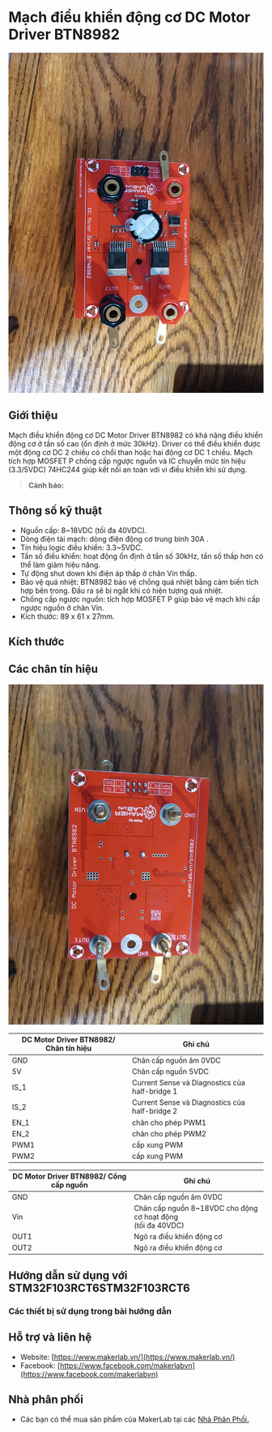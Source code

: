 # Mạch điều khiển động cơ DC Motor Driver BTN8982

![](/image/BTN8982_front.jpg)

## Giới thiệu

Mạch điều khiển động cơ DC Motor Driver BTN8982 có khả năng điều khiển động cơ ở tần số cao (ổn định ở mức 30kHz). Driver có thể điều khiển được một động cơ DC 2 chiều có chổi than hoặc hai động cơ DC 1 chiều. Mạch tích hợp MOSFET P chống cấp ngược nguồn và IC chuyển mức tín hiệu (3.3/5VDC) 74HC244 giúp kết nối an toàn với vi điều khiển khi sử dụng. 

> **Cảnh báo:**  

## Thông số kỹ thuật

- Nguồn cấp: 8~18VDC (tối đa 40VDC).
- Dòng điện tải mạch: dòng điện động cơ trung bình 30A .
- Tín hiệu logic điều khiển: 3.3~5VDC.
- Tần số điều khiển: hoạt động ổn định ở tần số 30kHz, tần số thấp hơn có thể làm giảm hiệu năng.
- Tự động shut down khi điện áp thấp ở chân Vin thấp.
- Bảo vệ quá nhiệt: BTN8982 bảo vệ chống quá nhiệt bằng cảm biến tích hợp bên trong. Đầu ra sẽ bị ngắt khi có hiện tượng quá nhiệt.
- Chống cấp ngược nguồn: tích hợp MOSFET P giúp bảo vệ mạch khi cấp ngược nguồn ở chân Vin.
- Kích thước: 89 x 61 x 27mm.

## Kích thước

<!-- ![](/image/MKE_M10_2.jpg) -->

## Các chân tín hiệu

![](/image/BTN8982_backside.jpg)
<table><thead>
  <tr>
    <th>DC Motor Driver BTN8982/ Chân tín hiệu</th>
    <th>Ghi chú</th>
  </tr></thead>
<tbody>
  <tr>
    <td>GND</td>
    <td>Chân cấp nguồn âm 0VDC</td>
  </tr>
  <tr>
    <td>5V</td>
    <td>Chân cấp nguồn 5VDC</td>
  </tr>
  <tr>
    <td>IS_1</td>
    <td>Current Sense và Diagnostics của half-bridge 1</td>
  </tr>
  <tr>
    <td>IS_2</td>
    <td>Current Sense và Diagnostics của half-bridge 2</td>
  </tr>
  <tr>
    <td>EN_1</td>
    <td>chân cho phép PWM1</td>
  </tr>
  <tr>
    <td>EN_2</td>
    <td>chân cho phép PWM2</td>
  </tr>
  <tr>
    <td>PWM1</td>
    <td>cấp xung PWM</td>
  </tr>
  <tr>
    <td>PWM2</td>
    <td>cấp xung PWM</td>
  </tr>
</tbody>
</table>

<table><thead>
  <tr>
    <th>DC Motor Driver BTN8982/ Cổng cấp nguồn</th>
    <th>Ghi chú</th>
  </tr></thead>
<tbody>
  <tr>
    <td>GND</td>
    <td>Chân cấp nguồn âm 0VDC</td>
  </tr>
  <tr>
    <td>Vin</td>
    <td>Chân cấp nguồn 8~18VDC cho động cơ hoạt động<br>(tối đa 40VDC)</td>
  </tr>
  <tr>
    <td>OUT1</td>
    <td>Ngõ ra điều khiển động cơ</td>
  </tr>
  <tr>
    <td>OUT2</td>
    <td>Ngõ ra điều khiển động cơ</td>
  </tr>
</tbody>
</table>

## Hướng dẫn sử dụng với STM32F103RCT6STM32F103RCT6

### Các thiết bị sử dụng trong bài hướng dẫn


## Hỗ trợ và liên hệ

- Website: [https://www.makerlab.vn/](https://www.makerlab.vn/)
- Facebook: [https://www.facebook.com/makerlabvn](https://www.facebook.com/makerlabvn)

## Nhà phân phối

- Các bạn có thể mua sản phẩm của MakerLab tại các [Nhà Phân Phối.](https://www.makerlab.vn/distributor/)
